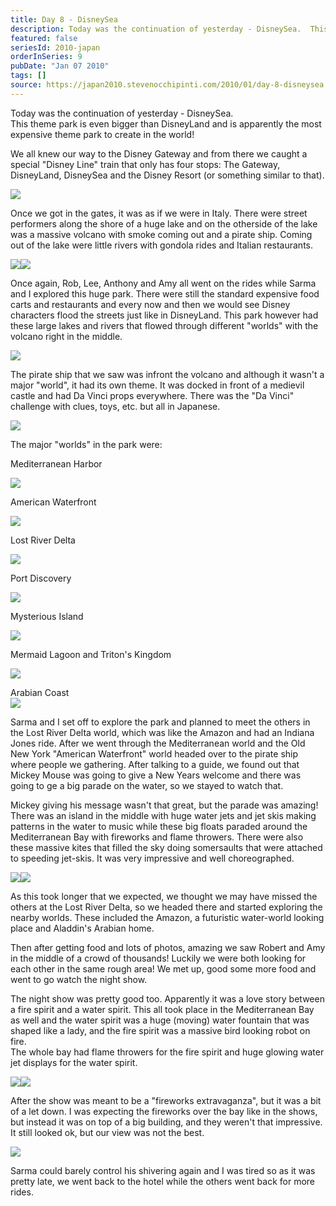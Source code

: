 ```yaml
---
title: Day 8 - DisneySea
description: Today was the continuation of yesterday - DisneySea.  This theme park is even bigger than DisneyLand and is apparently the most expensive th...
featured: false
seriesId: 2010-japan
orderInSeries: 9
pubDate: "Jan 07 2010"
tags: []
source: https://japan2010.stevenocchipinti.com/2010/01/day-8-disneysea.html
---
```


Today was the continuation of yesterday - DisneySea.  
This theme park is even bigger than DisneyLand and is apparently the most expensive theme park to create in the world!

We all knew our way to the Disney Gateway and from there we caught a special "Disney Line" train that only has four stops: The Gateway, DisneyLand, DisneySea and the Disney Resort (or something similar to that).

[![](https://1.bp.blogspot.com/_l2YQkMP1pOU/S0ShBGM6RrI/AAAAAAAAASk/kSGqqEbxB0E/s320/DSC_0006.JPG)](https://1.bp.blogspot.com/_l2YQkMP1pOU/S0ShBGM6RrI/AAAAAAAAASk/kSGqqEbxB0E/s1600-h/DSC_0006.JPG)

Once we got in the gates, it was as if we were in Italy. There were street performers along the shore of a huge lake and on the otherside of the lake was a massive volcano with smoke coming out and a pirate ship. Coming out of the lake were little rivers with gondola rides and Italian restaurants.

[![](https://3.bp.blogspot.com/_l2YQkMP1pOU/S0ShNFigq4I/AAAAAAAAASs/lzBG-uO9ccA/s320/DSC_0019.JPG)](https://3.bp.blogspot.com/_l2YQkMP1pOU/S0ShNFigq4I/AAAAAAAAASs/lzBG-uO9ccA/s1600-h/DSC_0019.JPG)[![](https://2.bp.blogspot.com/_l2YQkMP1pOU/S0SkQ10YixI/AAAAAAAAAUk/dFAbAqb_54c/s320/DSC_0179.JPG)](https://2.bp.blogspot.com/_l2YQkMP1pOU/S0SkQ10YixI/AAAAAAAAAUk/dFAbAqb_54c/s1600-h/DSC_0179.JPG)

Once again, Rob, Lee, Anthony and Amy all went on the rides while Sarma and I explored this huge park. There were still the standard expensive food carts and restaurants and every now and then we would see Disney characters flood the streets just like in DisneyLand. This park however had these large lakes and rivers that flowed through different "worlds" with the volcano right in the middle.

[![](https://2.bp.blogspot.com/_l2YQkMP1pOU/S0ShVohtOCI/AAAAAAAAAS0/ITIkChW6bQQ/s320/DSC_0204.JPG)](https://2.bp.blogspot.com/_l2YQkMP1pOU/S0ShVohtOCI/AAAAAAAAAS0/ITIkChW6bQQ/s1600-h/DSC_0204.JPG)

The pirate ship that we saw was infront the volcano and although it wasn't a major "world", it had its own theme. It was docked in front of a medievil castle and had Da Vinci props everywhere. There was the "Da Vinci" challenge with clues, toys, etc. but all in Japanese.

[![](https://3.bp.blogspot.com/_l2YQkMP1pOU/S0ShfRWHOrI/AAAAAAAAAS8/dbKDVWhtX_Y/s320/DSC_0081.JPG)](https://3.bp.blogspot.com/_l2YQkMP1pOU/S0ShfRWHOrI/AAAAAAAAAS8/dbKDVWhtX_Y/s1600-h/DSC_0081.JPG)

The major "worlds" in the park were:

Mediterranean Harbor

[![](https://3.bp.blogspot.com/_l2YQkMP1pOU/S0Shr_uhF4I/AAAAAAAAATE/dBN4B_sir0o/s320/DSC_0023.JPG)](https://3.bp.blogspot.com/_l2YQkMP1pOU/S0Shr_uhF4I/AAAAAAAAATE/dBN4B_sir0o/s1600-h/DSC_0023.JPG)

American Waterfront

[![](https://2.bp.blogspot.com/_l2YQkMP1pOU/S0SiRVLyPqI/AAAAAAAAATM/CS6ZvOdoJFw/s320/DSC_0030.JPG)](https://2.bp.blogspot.com/_l2YQkMP1pOU/S0SiRVLyPqI/AAAAAAAAATM/CS6ZvOdoJFw/s1600-h/DSC_0030.JPG)

Lost River Delta

[![](https://3.bp.blogspot.com/_l2YQkMP1pOU/S0SiYRSD5gI/AAAAAAAAATU/xKfFaSr57J0/s320/DSC_0139.JPG)](https://3.bp.blogspot.com/_l2YQkMP1pOU/S0SiYRSD5gI/AAAAAAAAATU/xKfFaSr57J0/s1600-h/DSC_0139.JPG)

Port Discovery

[![](https://3.bp.blogspot.com/_l2YQkMP1pOU/S0Si6xOlqfI/AAAAAAAAATc/W-XJeU7JQSM/s320/DSC_0123.JPG)](https://3.bp.blogspot.com/_l2YQkMP1pOU/S0Si6xOlqfI/AAAAAAAAATc/W-XJeU7JQSM/s1600-h/DSC_0123.JPG)

Mysterious Island

[![](https://4.bp.blogspot.com/_l2YQkMP1pOU/S0SjDEOhagI/AAAAAAAAATk/EgEXryJtBVo/s320/DSC_0170.JPG)](https://4.bp.blogspot.com/_l2YQkMP1pOU/S0SjDEOhagI/AAAAAAAAATk/EgEXryJtBVo/s1600-h/DSC_0170.JPG)

Mermaid Lagoon and Triton's Kingdom

[![](https://3.bp.blogspot.com/_l2YQkMP1pOU/S0SjLN8EAaI/AAAAAAAAATs/NSzw2RDge-4/s320/DSC_0166.JPG)](https://3.bp.blogspot.com/_l2YQkMP1pOU/S0SjLN8EAaI/AAAAAAAAATs/NSzw2RDge-4/s1600-h/DSC_0166.JPG)

Arabian Coast  
[![](https://1.bp.blogspot.com/_l2YQkMP1pOU/S0SjUWBpJNI/AAAAAAAAAT0/CeHypbxz_P0/s320/DSC_0157.JPG)](https://1.bp.blogspot.com/_l2YQkMP1pOU/S0SjUWBpJNI/AAAAAAAAAT0/CeHypbxz_P0/s1600-h/DSC_0157.JPG)

Sarma and I set off to explore the park and planned to meet the others in the Lost River Delta world, which was like the Amazon and had an Indiana Jones ride. After we went through the Mediterranean world and the Old New York "American Waterfront" world headed over to the pirate ship where people we gathering. After talking to a guide, we found out that Mickey Mouse was going to give a New Years welcome and there was going to ge a big parade on the water, so we stayed to watch that.

Mickey giving his message wasn't that great, but the parade was amazing!  
There was an island in the middle with huge water jets and jet skis making patterns in the water to music while these big floats paraded around the Mediterranean Bay with fireworks and flame throwers. There were also these massive kites that filled the sky doing somersaults that were attached to speeding jet-skis. It was very impressive and well choreographed.

[![](https://2.bp.blogspot.com/_l2YQkMP1pOU/S0Sjmeu-PXI/AAAAAAAAAT8/bMsCTIdk4UA/s320/DSC_0111.JPG)](https://2.bp.blogspot.com/_l2YQkMP1pOU/S0Sjmeu-PXI/AAAAAAAAAT8/bMsCTIdk4UA/s1600-h/DSC_0111.JPG)[![](https://2.bp.blogspot.com/_l2YQkMP1pOU/S0Sjqs9ROSI/AAAAAAAAAUE/htWxcUZzVfs/s320/DSC_0109.JPG)](https://2.bp.blogspot.com/_l2YQkMP1pOU/S0Sjqs9ROSI/AAAAAAAAAUE/htWxcUZzVfs/s1600-h/DSC_0109.JPG)

As this took longer that we expected, we thought we may have missed the others at the Lost River Delta, so we headed there and started exploring the nearby worlds. These included the Amazon, a futuristic water-world looking place and Aladdin's Arabian home.

Then after getting food and lots of photos, amazing we saw Robert and Amy in the middle of a crowd of thousands! Luckily we were both looking for each other in the same rough area! We met up, good some more food and went to go watch the night show.

The night show was pretty good too. Apparently it was a love story between a fire spirit and a water spirit. This all took place in the Mediterranean Bay as well and the water spirit was a huge (moving) water fountain that was shaped like a lady, and the fire spirit was a massive bird looking robot on fire.  
The whole bay had flame throwers for the fire spirit and huge glowing water jet displays for the water spirit.

[![](https://3.bp.blogspot.com/_l2YQkMP1pOU/S0Sj5lGGkHI/AAAAAAAAAUM/njfZtcWuvX4/s320/DSC_0237.JPG)](https://3.bp.blogspot.com/_l2YQkMP1pOU/S0Sj5lGGkHI/AAAAAAAAAUM/njfZtcWuvX4/s1600-h/DSC_0237.JPG)[![](https://3.bp.blogspot.com/_l2YQkMP1pOU/S0Sj_siu3CI/AAAAAAAAAUU/WnMHzOznoCk/s320/DSC_0242.JPG)](https://3.bp.blogspot.com/_l2YQkMP1pOU/S0Sj_siu3CI/AAAAAAAAAUU/WnMHzOznoCk/s1600-h/DSC_0242.JPG)

After the show was meant to be a "fireworks extravaganza", but it was a bit of a let down. I was expecting the fireworks over the bay like in the shows, but instead it was on top of a big building, and they weren't that impressive. It still looked ok, but our view was not the best.

[![](https://1.bp.blogspot.com/_l2YQkMP1pOU/S0SkFtoop2I/AAAAAAAAAUc/znhOwNuaN3A/s320/DSC_0270.JPG)](https://1.bp.blogspot.com/_l2YQkMP1pOU/S0SkFtoop2I/AAAAAAAAAUc/znhOwNuaN3A/s1600-h/DSC_0270.JPG)

Sarma could barely control his shivering again and I was tired so as it was pretty late, we went back to the hotel while the others went back for more rides.
